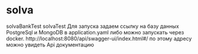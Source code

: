 # solva
solvaBankTest
solvaTest Для запуска задаем ссылку на базу данных PostgreSql и MongoDB в application.yaml либо можно запускать через docker. 
http://localhost:8080/api/swagger-ui/index.html#/ по этому адресу можно увидеть Api документацию
